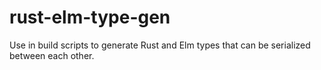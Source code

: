 # rust-elm-type-gen
Use in build scripts to generate Rust and Elm types that can be serialized between each other.
